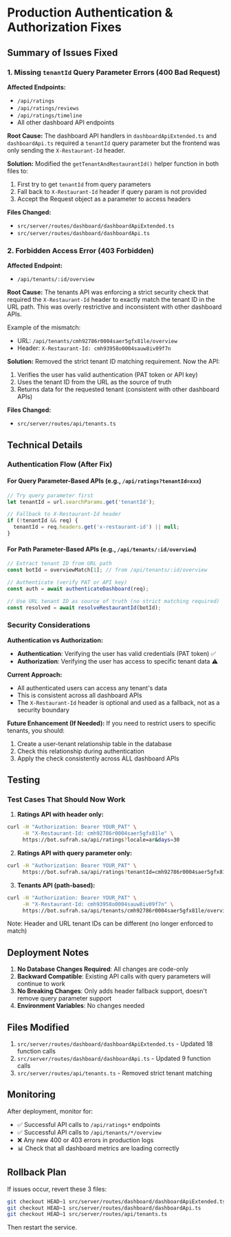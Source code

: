 # Production Authentication & Authorization Fixes

## Summary of Issues Fixed

### 1. Missing `tenantId` Query Parameter Errors (400 Bad Request)
**Affected Endpoints:**
- `/api/ratings`
- `/api/ratings/reviews`
- `/api/ratings/timeline`
- All other dashboard API endpoints

**Root Cause:**
The dashboard API handlers in `dashboardApiExtended.ts` and `dashboardApi.ts` required a `tenantId` query parameter but the frontend was only sending the `X-Restaurant-Id` header.

**Solution:**
Modified the `getTenantAndRestaurantId()` helper function in both files to:
1. First try to get `tenantId` from query parameters
2. Fall back to `X-Restaurant-Id` header if query param is not provided
3. Accept the Request object as a parameter to access headers

**Files Changed:**
- `src/server/routes/dashboard/dashboardApiExtended.ts`
- `src/server/routes/dashboard/dashboardApi.ts`

### 2. Forbidden Access Error (403 Forbidden)
**Affected Endpoint:**
- `/api/tenants/:id/overview`

**Root Cause:**
The tenants API was enforcing a strict security check that required the `X-Restaurant-Id` header to exactly match the tenant ID in the URL path. This was overly restrictive and inconsistent with other dashboard APIs.

Example of the mismatch:
- URL: `/api/tenants/cmh92786r0004saer5gfx81le/overview`
- Header: `X-Restaurant-Id: cmh93958o0004sauw8iv09f7n`

**Solution:**
Removed the strict tenant ID matching requirement. Now the API:
1. Verifies the user has valid authentication (PAT token or API key)
2. Uses the tenant ID from the URL as the source of truth
3. Returns data for the requested tenant (consistent with other dashboard APIs)

**Files Changed:**
- `src/server/routes/api/tenants.ts`

## Technical Details

### Authentication Flow (After Fix)

#### For Query Parameter-Based APIs (e.g., `/api/ratings?tenantId=xxx`)
```typescript
// Try query parameter first
let tenantId = url.searchParams.get('tenantId');

// Fallback to X-Restaurant-Id header
if (!tenantId && req) {
  tenantId = req.headers.get('x-restaurant-id') || null;
}
```

#### For Path Parameter-Based APIs (e.g., `/api/tenants/:id/overview`)
```typescript
// Extract tenant ID from URL path
const botId = overviewMatch[1]; // from /api/tenants/:id/overview

// Authenticate (verify PAT or API key)
const auth = await authenticateDashboard(req);

// Use URL tenant ID as source of truth (no strict matching required)
const resolved = await resolveRestaurantId(botId);
```

### Security Considerations

**Authentication vs Authorization:**
- **Authentication**: Verifying the user has valid credentials (PAT token) ✅
- **Authorization**: Verifying the user has access to specific tenant data ⚠️

**Current Approach:**
- All authenticated users can access any tenant's data
- This is consistent across all dashboard APIs
- The `X-Restaurant-Id` header is optional and used as a fallback, not as a security boundary

**Future Enhancement (If Needed):**
If you need to restrict users to specific tenants, you should:
1. Create a user-tenant relationship table in the database
2. Check this relationship during authentication
3. Apply the check consistently across ALL dashboard APIs

## Testing

### Test Cases That Should Now Work

1. **Ratings API with header only:**
```bash
curl -H "Authorization: Bearer YOUR_PAT" \
     -H "X-Restaurant-Id: cmh92786r0004saer5gfx81le" \
     https://bot.sufrah.sa/api/ratings?locale=ar&days=30
```

2. **Ratings API with query parameter only:**
```bash
curl -H "Authorization: Bearer YOUR_PAT" \
     https://bot.sufrah.sa/api/ratings?tenantId=cmh92786r0004saer5gfx81le&locale=ar&days=30
```

3. **Tenants API (path-based):**
```bash
curl -H "Authorization: Bearer YOUR_PAT" \
     -H "X-Restaurant-Id: cmh93958o0004sauw8iv09f7n" \
     https://bot.sufrah.sa/api/tenants/cmh92786r0004saer5gfx81le/overview?currency=SAR
```
Note: Header and URL tenant IDs can be different (no longer enforced to match)

## Deployment Notes

1. **No Database Changes Required**: All changes are code-only
2. **Backward Compatible**: Existing API calls with query parameters will continue to work
3. **No Breaking Changes**: Only adds header fallback support, doesn't remove query parameter support
4. **Environment Variables**: No changes needed

## Files Modified

1. `src/server/routes/dashboard/dashboardApiExtended.ts` - Updated 18 function calls
2. `src/server/routes/dashboard/dashboardApi.ts` - Updated 9 function calls  
3. `src/server/routes/api/tenants.ts` - Removed strict tenant matching

## Monitoring

After deployment, monitor for:
- ✅ Successful API calls to `/api/ratings*` endpoints
- ✅ Successful API calls to `/api/tenants/*/overview`
- ❌ Any new 400 or 403 errors in production logs
- 📊 Check that all dashboard metrics are loading correctly

## Rollback Plan

If issues occur, revert these 3 files:
```bash
git checkout HEAD~1 src/server/routes/dashboard/dashboardApiExtended.ts
git checkout HEAD~1 src/server/routes/dashboard/dashboardApi.ts
git checkout HEAD~1 src/server/routes/api/tenants.ts
```

Then restart the service.

